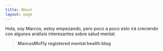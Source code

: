 ```yaml
---
title: About
layout: page
---
```


Hola, soy Marcos, estoy empezando, pero poco a poco esto irá creciendo con algunos análisis interesantes sobre salud mental.

> **MarcusMcFly registered mental health blog**